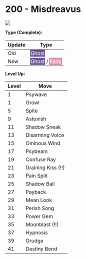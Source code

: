 # 200 - Misdreavus
![][200]

**Type (Complete):**

Update | Type
---    | ---
Old    | <span style="color:white; background:#705898; border: 1px solid #493963">Ghost</span>
New    | <span style="color:white; background:#705898; border: 1px solid #493963">Ghost</span> / <span style="color:white; background:#EE99AC; border: 1px solid #9B6470">Fairy</span>

**Level Up:**

Level | Move
---   | ---
  1   | Psywave
  1   | Growl
  5   | Spite
  9   | Astonish
 11   | Shadow Sneak
 13   | Disarming Voice
 15   | Ominous Wind
 17   | Psybeam
 19   | Confuse Ray
 21   | Draining Kiss (!!)
 23   | Pain Split
 25   | Shadow Ball
 27   | Payback
 29   | Mean Look
 31   | Perish Song
 33   | Power Gem
 35   | Moonblast (!!)
 37   | Hypnosis
 39   | Grudge
 41   | Destiny Bond



[200]: /img/pokemon/200.png

